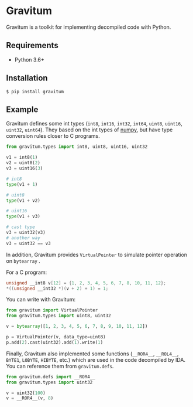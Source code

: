 # Gravitum

Gravitum is a toolkit for implementing decompiled code with Python.

## Requirements

- Python 3.6+

## Installation

```
$ pip install gravitum
```

## Example

Gravitum defines some int types (`int8`, `int16`, `int32`, `int64`, `uint8`, `uint16`, `uint32`, `uint64`). They based on the int types of [numpy](https://github.com/numpy/numpy), but have type conversion rules closer to C programs.

```python
from gravitum.types import int8, uint8, uint16, uint32

v1 = int8(1)
v2 = uint8(2)
v3 = uint16(3)

# int8
type(v1 + 1)

# uint8
type(v1 + v2)

# uint16
type(v1 + v3)

# cast type
v3 = uint32(v3)
# another way
v3 = uint32 == v3
```

In addition, Gravitum provides  `VirtualPointer` to simulate pointer operation on  `bytearray` .

For a C program:

```c
unsigned __int8 v[12] = {1, 2, 3, 4, 5, 6, 7, 8, 10, 11, 12};
*((unsigned __int32 *)(v + 2) + 1) = 1;
```

You can write with Gravitum:

```python
from gravitum import VirtualPointer
from gravitum.types import uint8, uint32

v = bytearray([1, 2, 3, 4, 5, 6, 7, 8, 9, 10, 11, 12])

p = VirtualPointer(v, data_type=uint8)
p.add(2).cast(uint32).add(1).write(1)
```

Finally, Gravitum also implemented some functions (`__ROR4__`, `__ROL4__`, `BYTE1`, `LOBYTE`, `HIBYTE`, etc.) which are used in the code decompiled by IDA. You can reference them from `gravitum.defs`.

```python
from gravitum.defs import __ROR4__
from gravitum.types import uint32

v = uint32(100)
v = __ROR4__(v, 8)
```

